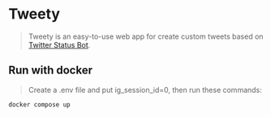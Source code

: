 # Tweety
> Tweety is an easy-to-use web app for create custom tweets based on [Twitter Status Bot](https://github.com/Bibo-Joshi/twitter-status-bot).

## Run with docker
> Create a .env file and put ig_session_id=0, then run these commands:
```bash
docker compose up 
```